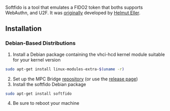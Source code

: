 Softfido is a tool that emulates a FIDO2 token that boths supports WebAuthn, and U2F. It was [originally](https://github.com/ellerh/softfido) developed by [Helmut Eller](https://github.com/ellerh).

## Installation

### Debian-Based Distributions

1. Install a Debian package containing the vhci-hcd kernel module suitable for your kernel version

```bash
sudo apt-get install linux-modules-extra-$(uname -r)
```

2. Set up the MPC Bridge [repository](Debian-Repository.md) (or use the [release page](https://github.com/KristianMika/softfido/releases))
3. Install the softfido Debian package

```bash
sudo apt-get install softfido
```

4. Be sure to reboot your machine
